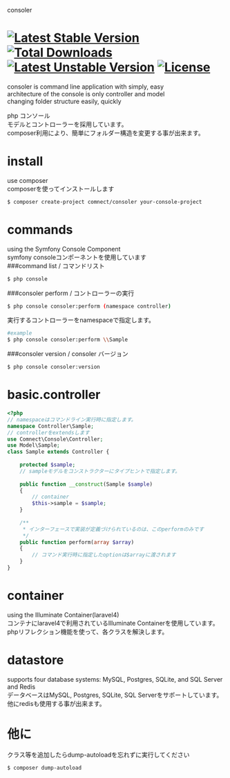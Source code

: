consoler

[![Latest Stable Version](https://poser.pugx.org/comnect/consoler/v/stable.png)](https://packagist.org/packages/comnect/consoler) [![Total Downloads](https://poser.pugx.org/comnect/consoler/downloads.png)](https://packagist.org/packages/comnect/consoler) [![Latest Unstable Version](https://poser.pugx.org/comnect/consoler/v/unstable.png)](https://packagist.org/packages/comnect/consoler) [![License](https://poser.pugx.org/comnect/consoler/license.png)](https://packagist.org/packages/comnect/consoler)
========
consoler is command line application with simply, easy  
architecture of the console is only controller and model  
changing folder structure easily, quickly  

php コンソール  
モデルとコントローラーを採用しています。  
composer利用により、簡単にフォルダー構造を変更する事が出来ます。  

install
========
use composer  
composerを使ってインストールします  
```bash
$ composer create-project comnect/consoler your-console-project
```

commands
=======
using the Symfony Console Component  
symfony consoleコンポーネントを使用しています  
###command list / コマンドリスト
```bash
$ php console
```

###consoler perform / コントローラーの実行
```bash 
$ php console consoler:perform (namespace controller)
```
実行するコントローラーをnamespaceで指定します。
```bash 
#example
$ php console consoler:perform \\Sample
```

###consoler version / consoler バージョン
```bash
$ php console consoler:version
```

basic.controller
===========================
```php
<?php
// namespaceはコマンドライン実行時に指定します。
namespace Controller\Sample;
// controllerをextendsします
use Comnect\Console\Controller;
use Model\Sample;
class Sample extends Controller {
    
    protected $sample;
    // sampleモデルをコンストラクターにタイプヒントで指定します。
    
    public function __construct(Sample $sample)
    {
        // container
        $this->sample = $sample;
    }
 
    /**
     * インターフェースで実装が定義づけられているのは、このperformのみです
     */
    public function perform(array $array)
    {
        // コマンド実行時に指定したoptionは$arrayに渡されます
    }
}
```
container
=================
using the Illuminate Container(laravel4)  
コンテナにlaravel4で利用されているIlluminate Containerを使用しています。  
phpリフレクション機能を使って、各クラスを解決します。  

datastore
=================
supports four database systems: MySQL, Postgres, SQLite, and SQL Server  
and Redis  
データベースはMySQL, Postgres, SQLite, SQL Serverをサポートしています。  
他にredisも使用する事が出来ます。  

他に
================
クラス等を追加したらdump-autoloadを忘れずに実行してください
```bash
$ composer dump-autoload
```
